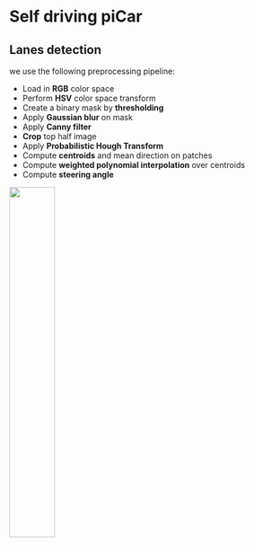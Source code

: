 # Self driving piCar

## Lanes detection

we use the following preprocessing pipeline:
* Load in **RGB** color space
* Perform **HSV** color space transform
* Create a binary mask by **thresholding**
* Apply **Gaussian blur** on mask
* Apply **Canny filter**
* **Crop** top half image 
* Apply **Probabilistic Hough Transform**
* Compute **centroids** and mean direction on patches
* Compute **weighted polynomial interpolation** over centroids
* Compute **steering angle**

<img src="img/pipeline_angle.gif" width="40%">
